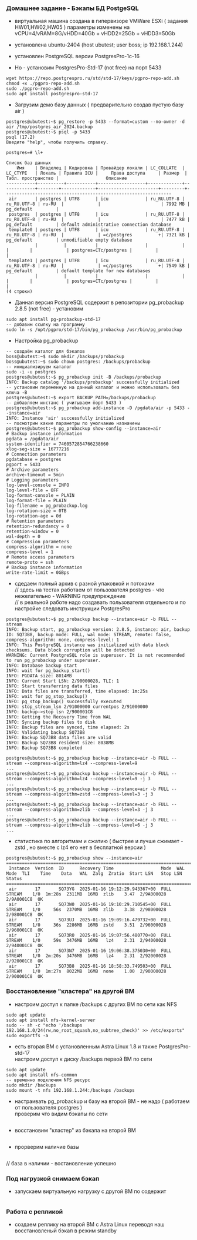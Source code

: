 ### Домашнее задание - Бэкапы БД PostgeSQL

- виртуальная машина создана  в гипервизоре VMWare ESXi ( задания HW01,HW02,HW05 )
  параметры изменены на vCPU=4/vRAM=8G/vHDD=40Gb + vHDD2=25Gb + vHDD3=50Gb
- установлена  ubuntu-2404 (host ubutest; user boss; ip 192.168.1.244)
- установлен PostgreSQL версии PostgresPro-1c-16 

- Но - установим PostgresPro-Std-17 (not free) на порт 5433

```
wget https://repo.postgrespro.ru/std/std-17/keys/pgpro-repo-add.sh 
chmod +x ./pgpro-repo-add.sh
sudo ./pgpro-repo-add.sh 
sudo apt install postgrespro-std-17
```

- Загрузим демо базу данных ( предварительно создав пустую базу air ) 

```
postgres@ubutest:~$ pg_restore -p 5433 --format=custom --no-owner -d air /tmp/postgres_air_2024.backup
postgres@ubutest:~$ psql -p 5433
psql (17.2)
Введите "help", чтобы получить справку.

postgres=# \l+
                                                                                             Список баз данных
    Имя    | Владелец | Кодировка | Провайдер локали | LC_COLLATE  |  LC_CTYPE   | Локаль | Правила ICU |     Права доступа     | Размер  | Табл. пространство |                  Описание
-----------+----------+-----------+------------------+-------------+-------------+--------+-------------+-----------------------+---------+----------------------------------------------------------------
 air       | postgres | UTF8      | icu              | ru_RU.UTF-8 | ru_RU.UTF-8 | ru-RU  |             |                       | 7992 MB | pg_default         |
 postgres  | postgres | UTF8      | icu              | ru_RU.UTF-8 | ru_RU.UTF-8 | ru-RU  |             |                       | 7477 kB | pg_default         | default administrative connection database
 template0 | postgres | UTF8      | icu              | ru_RU.UTF-8 | ru_RU.UTF-8 | ru-RU  |             | =c/postgres          +| 7321 kB | pg_default         | unmodifiable empty database
           |          |           |                  |             |             |        |             | postgres=CTc/postgres |         |                    |
 template1 | postgres | UTF8      | icu              | ru_RU.UTF-8 | ru_RU.UTF-8 | ru-RU  |             | =c/postgres          +| 7549 kB | pg_default         | default template for new databases
           |          |           |                  |             |             |        |             | postgres=CTc/postgres |         |                    |
(4 строки)

```

- Данная версия PostgreSQL содержит в репозитории pg_probackup 2.8.5 (not free) - установим

```
sudo apt install pg-probackup-std-17
-- добавим ссылку на программу
sudo ln -s /opt/pgpro/std-17/bin/pg_probackup /usr/bin/pg_probackup
```

- Настройка pg_probackup

```
-- создаём каталог для бэкапов
boss@ubutest:~$ sudo mkdir /backups/probackup
boss@ubutest:~$ sudo chown postgres: /backups/probackup
-- инициализируем каталог
sudo -i -u postgres
postgres@ubutest:~$ pg_probackup init -B /backups/probackup
INFO: Backup catalog '/backups/probackup' successfully initialized
-- установим переменную на данный каталог и можно использовать без ключа -B
postgres@ubutest:~$ export BACKUP_PATH=/backups/probackup
-- добавляем инстанс ( учитываем порт 5433 )
postgres@ubutest:~$ pg_probackup add-instance -D /pgdata/air -p 5433 --instance=air
INFO: Instance 'air' successfully initialized
-- посмотрим какие параметры по умолчанию назначены
postgres@ubutest:~$ pg_probackup show-config --instance=air
# Backup instance information
pgdata = /pgdata/air
system-identifier = 7460572854766238660
xlog-seg-size = 16777216
# Connection parameters
pgdatabase = postgres
pgport = 5433
# Archive parameters
archive-timeout = 5min
# Logging parameters
log-level-console = INFO
log-level-file = OFF
log-format-console = PLAIN
log-format-file = PLAIN
log-filename = pg_probackup.log
log-rotation-size = 0TB
log-rotation-age = 0d
# Retention parameters
retention-redundancy = 0
retention-window = 0
wal-depth = 0
# Compression parameters
compress-algorithm = none
compress-level = 1
# Remote access parameters
remote-proto = ssh
# Backup instance information
write-rate-limit = 0GBps
```

- сдедаем полный архив с разной упаковкой и потоками<br>
  // здесь на тестах работаем от пользователя postgres - что нежелательно - WARNING предупреждение<br>
  // в реальной работе надо создавать пользователя отдельного и по настройке следовать инструкции PostgresPro 

```
postgres@ubutest:~$ pg_probackup backup --instance=air -b FULL --stream
INFO: Backup start, pg_probackup version: 2.8.5, instance: air, backup ID: SQ73B8, backup mode: FULL, wal mode: STREAM, remote: false, compress-algorithm: none, compress-level: 1
INFO: This PostgreSQL instance was initialized with data block checksums. Data block corruption will be detected
WARNING: Current PostgreSQL role is superuser. It is not recommended to run pg_probackup under superuser.
INFO: Database backup start
INFO: wait for pg_backup_start()
INFO: PGDATA size: 8014MB
INFO: Current Start LSN: 2/90000028, TLI: 1
INFO: Start transferring data files
INFO: Data files are transferred, time elapsed: 1m:25s
INFO: wait for pg_stop_backup()
INFO: pg_stop_backup() successfully executed
INFO: stop_stream_lsn 2/91000000 currentpos 2/91000000
INFO: backup->stop_lsn 2/900001C8
INFO: Getting the Recovery Time from WAL
INFO: Syncing backup files to disk
INFO: Backup files are synced, time elapsed: 2s
INFO: Validating backup SQ73B8
INFO: Backup SQ73B8 data files are valid
INFO: Backup SQ73B8 resident size: 8038MB
INFO: Backup SQ73B8 completed

postgres@ubutest:~$ pg_probackup backup --instance=air -b FULL --stream --compress-algorithm=lz4 --compress-level=9
...
postgres@ubutest:~$ pg_probackup backup --instance=air -b FULL --stream --compress-algorithm=lz4 --compress-level=9 -j 3
...
postgres@ubutest:~$ pg_probackup backup --instance=air -b FULL --stream --compress-algorithm=zstd --compress-level=3 -j 3
...
postgres@ubutest:~$ pg_probackup backup --instance=air -b FULL --stream --compress-algorithm=zlib --compress-level=3 -j 3
...
postgres@ubutest:~$ pg_probackup backup --instance=air -b FULL --stream --compress-algorithm=zlib --compress-level=6 -j 3
...
```

- статистика по алгоритмам и сжатию ( быстрее и лучше сжимает - zstd , но вместе с lz4 его нет в бесплатной версии )

```
postgres@ubutest:~$ pg_probackup show --instance=air
===================================================================================================================================================
 Instance  Version  ID      Recovery Time                  Mode  WAL Mode  TLI    Time    Data   WAL  Zalg  Zratio  Start LSN   Stop LSN    Status
===================================================================================================================================================
 air       17       SQ73YG  2025-01-16 19:12:29.943367+00  FULL  STREAM    1/0  1m:28s  2311MB  16MB  zlib    3.47  2/9A000028  2/9A0001C8  OK      
 air       17       SQ73W0  2025-01-16 19:10:29.710545+00  FULL  STREAM    1/0     56s  2370MB  16MB  zlib    3.38  2/98000028  2/980001C8  OK
 air       17       SQ73UJ  2025-01-16 19:09:16.479732+00  FULL  STREAM    1/0     36s  2286MB  16MB  zstd    3.51  2/96000028  2/960001C8  OK
 air       17       SQ73RO  2025-01-16 19:07:56.480770+00  FULL  STREAM    1/0     59s  3476MB  16MB   lz4    2.31  2/94000028  2/940001C8  OK
 air       17       SQ73N7  2025-01-16 19:06:38.375030+00  FULL  STREAM    1/0  2m:20s  3476MB  16MB   lz4    2.31  2/92000028  2/920001C8  OK
 air       17       SQ73B8  2025-01-16 18:58:33.749503+00  FULL  STREAM    1/0  1m:27s  8022MB  16MB  none    1.00  2/90000028  2/900001C8  OK
```

### Восстановление "кластера" на другой ВМ

- настроим доступ к папке /backups с других ВМ по сети как NFS

```
sudo apt update
sudo apt install nfs-kernel-server
sudo -- sh -c "echo '/backups  192.168.1.0/24(rw,no_root_squash,no_subtree_check)' >> /etc/exports"
sudo exportfs -a
```

- есть вторая ВМ с установленным Astra Linux 1.8  и также PostgresPro-std-17<br>
  настроим доступ к диску /backups первой ВМ по сети

```
sudo apt update
sudo apt install nfs-common
-- временно подключим NFS ресурс
sudo mkdir /backups
sudo mount -t nfs 192.168.1.244:/backups /backups 
```

- настраивать pg_probackup и базу на второй ВМ - не надо ( работаем от пользователя postgres )<br>
  проверим что видим бэкапы по сети

```
```

- восстановим "кластер" из бэкапа на второй ВМ 

```
```

- прорверим наличие базы

```
```

// база в наличии - востановление успешно

### Под нагрузкой снимаем бэкап

- запускаем виртуальную нагрузку с другой ВМ по содержит

```
```

### Работа с репликой

- создаем реплику на второй ВМ с Astra Linux переводя наш восстановленый бэкап в режим standby

```
```





